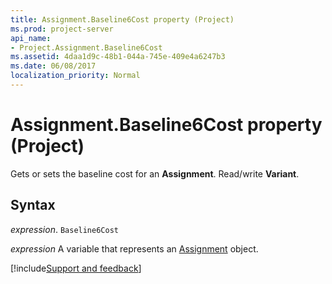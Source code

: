 ```yaml
---
title: Assignment.Baseline6Cost property (Project)
ms.prod: project-server
api_name:
- Project.Assignment.Baseline6Cost
ms.assetid: 4daa1d9c-48b1-044a-745e-409e4a6247b3
ms.date: 06/08/2017
localization_priority: Normal
---
```



# Assignment.Baseline6Cost property (Project)

Gets or sets the baseline cost for an  **Assignment**. Read/write **Variant**.


## Syntax

_expression_. `Baseline6Cost`

_expression_ A variable that represents an [Assignment](./Project.Assignment.md) object.

[!include[Support and feedback](~/includes/feedback-boilerplate.md)]